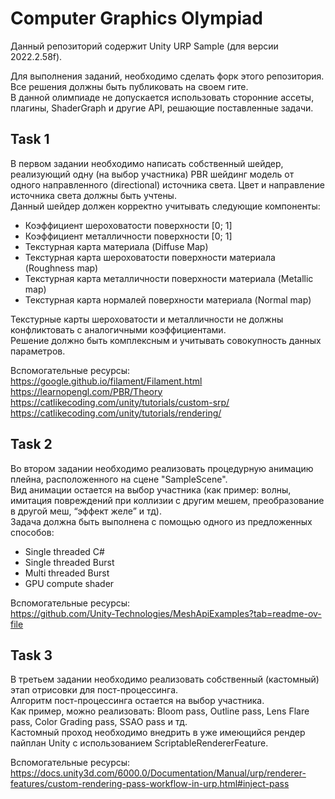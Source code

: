 # **Computer Graphics Olympiad**
Данный репозиторий содержит Unity URP Sample (для версии 2022.2.58f).

Для выполнения заданий, необходимо сделать форк этого репозитория. Все решения должны быть публиковать на своем гите. <br>
В данной олимпиаде не допускается использовать сторонние ассеты, плагины, ShaderGraph и другие API, решающие поставленные задачи.

## **Task 1**

В первом задании необходимо написать собственный шейдер, реализующий одну (на выбор участника) PBR шейдинг модель от одного направленного (directional) источника света. Цвет и направление источника света должны быть учтены. <br>
Данный шейдер должен корректно учитывать следующие компоненты:
  * Коэффициент шероховатости поверхности [0; 1]
  * Коэффициент металличности поверхности [0; 1]
  * Текстурная карта материала (Diffuse Map)
  * Текстурная карта шероховатости поверхности материала (Roughness map)
  * Текстурная карта металличности поверхности материала (Metallic map)
  * Текстурная карта нормалей поверхности материала (Normal map)

Текстурные карты шероховатости и металличности не должны конфликтовать с аналогичными коэффициентами. <br>
Решение должно быть комплексным и учитывать совокупность данных параметров.

Вспомогательные ресурсы: <br>
https://google.github.io/filament/Filament.html <br>
https://learnopengl.com/PBR/Theory <br>
https://catlikecoding.com/unity/tutorials/custom-srp/ <br>
https://catlikecoding.com/unity/tutorials/rendering/ <br>


## **Task 2**

Во втором задании необходимо реализовать процедурную анимацию плейна, расположенного на сцене "SampleScene". <br>
Вид анимации остается на выбор участника (как пример: волны, имитация повреждений при коллизии с другим мешем, преобразование в другой меш, “эффект желе” и тд). <br>
Задача должна быть выполнена с помощью одного из предложенных способов:
  * Single threaded C#
  * Single threaded Burst
  * Multi threaded Burst
  * GPU compute shader

Вспомогательные ресурсы: <br>
https://github.com/Unity-Technologies/MeshApiExamples?tab=readme-ov-file

## **Task 3**

В третьем задании необходимо реализовать собственный (кастомный) этап отрисовки для пост-процессинга. <br>
Алгоритм пост-процессинга остается на выбор участника. <br>
Как пример, можно реализовать: Bloom pass, Outline pass, Lens Flare pass, Color Grading pass, SSAO pass и тд. <br>
Кастомный проход необходимо внедрить в уже имеющийся рендер пайплан Unity c использованием ScriptableRendererFeature.

Вспомогательные ресурсы: <br>
https://docs.unity3d.com/6000.0/Documentation/Manual/urp/renderer-features/custom-rendering-pass-workflow-in-urp.html#inject-pass

